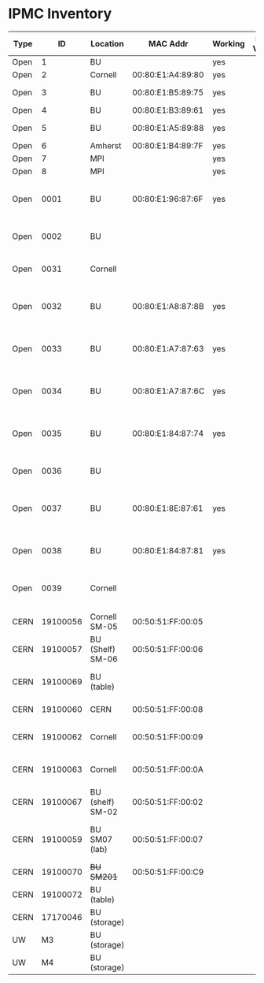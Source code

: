 # IPMC Inventory 
| Type | ID       | Location         | MAC Addr          | Working | FW Ver? | Owner | notes                               |
|------|----------|------------------|-------------------|---------|---------|-------|-------------------------------------|
| Open | 1        | BU               |                   | yes     |         | BU    | 1p0                                 |
| Open | 2        | Cornell          | 00:80:E1:A4:89:80 | yes     |         | BU    | 1p0                                 |
| Open | 3        | BU               | 00:80:E1:B5:89:75 | yes     |         | BU    | 1p0; bootloader                     |
| Open | 4        | BU               | 00:80:E1:B3:89:61 | yes     |         | BU    | 1p0;                                |
| Open | 5        | BU               | 00:80:E1:A5:89:88 | yes     |         | BU    | 1p0; bootloader                     |
| Open | 6        | Amherst          | 00:80:E1:B4:89:7F | yes     |         | BU    | 1p0                                 |
| Open | 7        | MPI              |                   | yes     |         | BU    | 1p0                                 |
| Open | 8        | MPI              |                   | yes     |         | BU    | 1p0                                 |
| Open | 0001     | BU               | 00:80:E1:96:87:6F | yes     |         |       | 1p1; bootloader; jumpers moved      |
| Open | 0002     | BU               |                   |         |         |       | 1p1; jumpers moved                  |
| Open | 0031     | Cornell          |                   |         |         |       | 1p1; jumpers moved                  |
| Open | 0032     | BU               | 00:80:E1:A8:87:8B | yes     |         |       | 1p1; bootloader; jumpers moved      |
| Open | 0033     | BU               | 00:80:E1:A7:87:63 | yes     |         |       | 1p1; bootloader; jumpers moved      |
| Open | 0034     | BU               | 00:80:E1:A7:87:6C | yes     |         |       | 1p1; bootloader; jumpers moved      |
| Open | 0035     | BU               | 00:80:E1:84:87:74 | yes     |         |       | 1p1; bootloader; jumpers moved      |
| Open | 0036     | BU               |                   |         |         |       | 1p1; jumpers moved                  |
| Open | 0037     | BU               | 00:80:E1:8E:87:61 | yes     |         |       | 1p1; bootloader; jumpers moved      |
| Open | 0038     | BU               | 00:80:E1:84:87:81 | yes     |         |       | 1p1; bootloader; jumpers moved      |
| Open | 0039     | Cornell          |                   |         |         |       | 1p1; jumpers moved                  |
|      |          |                  |                   |         |         |       |                                     |
|      |          |                  |                   |         |         |       |                                     |
| CERN | 19100056 | Cornell SM-05    | 00:50:51:FF:00:05 |         |         |       |                                     |
| CERN | 19100057 | BU (Shelf) SM-06 | 00:50:51:FF:00:06 |         |         |       |                                     |
| CERN | 19100069 | BU (table)       |                   |         |         |       | dead for now (wait on programmer)   |
| CERN | 19100060 | CERN             | 00:50:51:FF:00:08 |         |         |       | In SM#8 at CERN                     |
| CERN | 19100062 | Cornell          | 00:50:51:FF:00:09 |         |         |       | Assigned to SM009 not installed     |
| CERN | 19100063 | Cornell          | 00:50:51:FF:00:0A |         |         |       | Assigned to SM010 not installed     |
| CERN | 19100067 | BU (shelf) SM-02 | 00:50:51:FF:00:02 |         |         |       | Final IPMC in SM002.                |
| CERN | 19100059 | BU SM07 (lab)    | 00:50:51:FF:00:07 |         |         |       | Final IPMC in SM007 (unknown state) |
| CERN | 19100070 | ~~BU SM201~~     | 00:50:51:FF:00:C9 |         |         |       | Dev FW                              |
| CERN | 19100072 | BU (table)       |                   |         |         |       | Put in SM003                        |
| CERN | 17170046 | BU (storage)     |                   |         |         |       | totally borked                      |
| UW   | M3       | BU (storage)     |                   |         |         |       | Used for testing                    |
| UW   | M4       | BU (storage)     |                   |         |         |       |                                     |


[//]: # "=== CERN ==="
[//]: # "|| ID || Location || MAC || IP || FW ||  History || "
[//]: # "|| 19100056 || Cornell SM-05 || 00:50:51:FF:00:05 || -DHCP- (@BU 192.168.20.5) ||  || || "
[//]: # "|| 19100057 || BU (Shelf) SM-06 || 00:50:51:FF:00:06 || -DHCP- (@BU 192.168.20.6) ||  || || "
[//]: # "|| 19100069 || BU (table) || || ||  || dead for now (wait on programmer) || "
[//]: # "|| 19100060 || CERN || 00:50:51:FF:00:08 || -DHCP-  || || In SM#8 at CERN || "
[//]: # "|| 19100062 || Cornell || 00:50:51:FF:00:09 || 192.168.20.62 || ||  Assigned to SM009 not installed || "
[//]: # "|| 19100063 || Cornell || 00:50:51:FF:00:0A || 192.168.20.63 || ||  Assigned to SM010 not installed || "
[//]: # "|| 19100067 || BU (shelf) SM-02 || 00:50:51:FF:00:02 || 192.168.20.67 || ||  Final IPMC in SM002. || "
[//]: # "|| 19100059 || BU SM07 (lab)|| 00:50:51:FF:00:07 || 192.168.20.69 || ||  Final IPMC in SM007 (unkown state) ||"
[//]: # "|| 19100070 || BU SM201 || 00:50:51:FF:00:C9 || 192.168.20.201 || hpm1all-SM-201-2020-10-06.img ||  Dev FW ||"
[//]: # "|| 19100072 || BU (table) || || 192.168.20.72 || || Put in SM003||"
[//]: # "|| 17170046 || BU (storage) || || -  || || totally borked ||"
